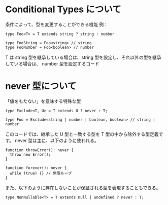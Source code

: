 # Conditional Types について

条件によって、型を変更することができる機能
例：

```
type Foo<T> = T extends string ? string : number

type FooString = Foo<string> // string
type FooNumber = Foo<boolean> // number
```

T は string 型を継承している場合は、string 型を設定し、それ以外の型を継承している場合は、
number 型を設定するコード

# never 型について

「値をもたない」を意味する特殊な型

```
type Exclude<T, U> = T extends U ? never : T;

type Foo = Exclude<string | number | boolean, boolean> // string | number
```

このコードでは、継承した U 型と一致する型を T 型の中から除外する型定義です。
never 型は主に、以下のように使われる。

```
function throwError(): never {
  throw new Error();
}
```

```
function forever(): never {
  while (true) {} // 無限ループ
}
```

また、以下のように存在しないことが保証される型を表現することもできる。

```
type NonNullable<T> = T extends null | undefined ? never : T;

```
